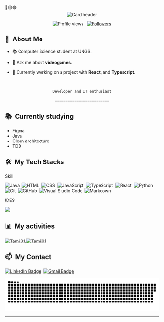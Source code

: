 <div>
🔴🟡🟢

<br>

</div>


<div align="center">
  <img src="https://i.pinimg.com/originals/f0/f0/d9/f0f0d932d6e39c7af5aa305cbd8da735.gif" alt="Card header"/>
</div>

<p align="center">
  <img src="https://komarev.com/ghpvc/?username=Tamii01&color=blueviolet" alt="Profile views" />
  &nbsp;
  <a href="https://github.com/Tamii01?tab=followers">
    <img src="https://img.shields.io/github/followers/Tamii01?style=social" alt="Followers" />
  </a>
</p>


<div>

  ## 🧭 &nbsp;About Me

  - 📚 Computer Science student at UNGS.
    
  - 💬 Ask me about **videogames**.

  - 🌱 Currently working on a project with **React**, and **Typescript**.

  <br>
  

</div>


<div align="center">

  `Developer and IT enthusiast`
  <br>

  `=========================`
  <br>

</div>


<div>

  ## 📚 &nbsp;Currently studying

  - Figma
  - Java
  - Clean architecture
  - TDD

</div>


<div>

  ## 🛠️ &nbsp;My Tech Stacks

  <p>Skill</p>
  
  ![Java](https://img.shields.io/badge/JAVA-%E2%80%A2-red)&nbsp;
  ![HTML](https://img.shields.io/badge/-HTML-0D1117?style=flat&logo=HTML5)&nbsp;
  ![CSS](https://img.shields.io/badge/-CSS-0D1117?style=flat&logo=CSS3&logoColor=1572B6)&nbsp;
  ![JavaScript](https://img.shields.io/badge/-JavaScript-0D1117?style=flat&logo=javascript)&nbsp;
  ![TypeScript](https://img.shields.io/badge/-TypeScript-0D1117?style=flat&logo=typescript)&nbsp;
  ![React](https://img.shields.io/badge/-React-0D1117?style=flat&logo=react)&nbsp;
  ![Python](https://img.shields.io/badge/-Python-0D1117?style=flat&logo=python)&nbsp;
  ![Git](https://img.shields.io/badge/-Git-0D1117?style=flat&logo=git)&nbsp;
  ![GitHub](https://img.shields.io/badge/-GitHub-0D1117?style=flat&logo=github)&nbsp;
  ![Visual Studio Code](https://img.shields.io/badge/-VS%20Code-0D1117?style=flat&logo=visual-studio-code&logoColor=007ACC)&nbsp;
  ![Markdown](https://img.shields.io/badge/-Markdown-0D1117?style=flat&logo=markdown)

  <p>IDES</p>
  <a href="">
    <img src="https://skillicons.dev/icons?i=visualstudio,vscode,eclipse" />
  </a>

</div>


<div>

  ## 📊 &nbsp;My activities
  <a href="https://github.com/Tamii01">
    <img width=450 height=170 align="center" alt="Tamii01" src="https://github-readme-stats.vercel.app/api?username=Tamii01&theme=midnight-purple&show_icons=true&bg_color=0D1117&hide_border=true&count_private=true" />
  </a>
  <a href="https://github.com/Tamii01">
    <img align="center" alt="Tamii01" src="https://github-readme-stats.vercel.app/api/top-langs/?username=Tamii01&theme=midnight-purple&layout=compact&bg_color=0D1117&hide_border=true&count_private=true" />
  </a>
</div>

<div>

  ## 📫 &nbsp;My Contact

  <!-- [![Portfolio Badge](https://img.shields.io/badge/-Portifolio-blueviolet?style=flat-square&logo=Portfolio&logoColor=white)](https://pepyn0.github.io/)&nbsp; -->
  [![LinkedIn Badge](https://img.shields.io/badge/-Tamara_Pucheta-blue?style=flat-square&logo=Linkedin&logoColor=white&link=https://www.linkedin.com/in/tamara-pucheta/)](https://www.linkedin.com/in/tamara-pucheta/)&nbsp;
  [![Gmail Badge](https://img.shields.io/badge/-tamii.pucheta1901@gmail.com-red?style=flat-square&logo=Gmail&logoColor=white)](mailto:tamii.pucheta1901@gmail.com)&nbsp;

</div>


<!-- ![Snake animation](https://github.com/Pepyn0/Pepyn0/blob/output/github-contribution-grid-snake.svg) -->

<div>
  <img src="https://github.com/Pepyn0/Pepyn0/raw/output/github-contribution-grid-snake.svg" alt="snake"></center>
</div>

<!-- ## 📚 &nbsp;My Projects -->


------
